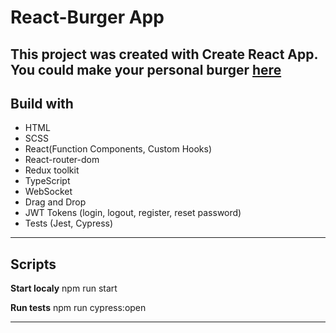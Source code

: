 # React-Burger App


This project was created with Create React App. You could make your personal burger [here](https://react-burger-space.netlify.app)
---

## Build with
- HTML
- SCSS
- React(Function Components, Custom Hooks)
- React-router-dom
- Redux toolkit
- TypeScript
- WebSocket
- Drag and Drop
- JWT Tokens (login, logout, register, reset password)
- Tests (Jest, Cypress)

---

## Scripts
**Start localy**  npm run start 

**Run tests** npm run cypress:open

---



